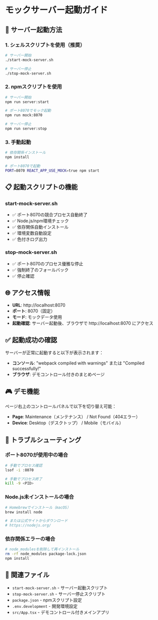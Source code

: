 # モックサーバー起動ガイド

## 🚀 サーバー起動方法

### 1. シェルスクリプトを使用（推奨）

```bash
# サーバー開始
./start-mock-server.sh

# サーバー停止
./stop-mock-server.sh
```

### 2. npmスクリプトを使用

```bash
# サーバー開始
npm run server:start

# ポート8070でモック起動
npm run mock:8070

# サーバー停止  
npm run server:stop
```

### 3. 手動起動

```bash
# 依存関係インストール
npm install

# ポート8070で起動
PORT=8070 REACT_APP_USE_MOCK=true npm start
```

## 📋 起動スクリプトの機能

### start-mock-server.sh
- ✅ ポート8070の競合プロセス自動終了
- ✅ Node.js/npm環境チェック
- ✅ 依存関係自動インストール
- ✅ 環境変数自動設定
- ✅ 色付きログ出力

### stop-mock-server.sh  
- ✅ ポート8070のプロセス優雅な停止
- ✅ 強制終了のフォールバック
- ✅ 停止確認

## 🌐 アクセス情報

- **URL**: http://localhost:8070
- **ポート**: 8070（固定）
- **モード**: モックデータ使用
- **起動確認**: サーバー起動後、ブラウザで http://localhost:8070 にアクセス

## ✅ 起動成功の確認

サーバーが正常に起動すると以下が表示されます：
- **コンソール**: "webpack compiled with warnings" または "Compiled successfully!"
- **ブラウザ**: デモコントロール付きのまとめページ

## 🎮 デモ機能

ページ右上のコントロールパネルで以下を切り替え可能：

- **Page**: Maintenance（メンテナンス） / Not Found（404エラー）
- **Device**: Desktop（デスクトップ） / Mobile（モバイル）

## 🔧 トラブルシューティング

### ポート8070が使用中の場合
```bash
# 手動でプロセス確認
lsof -i :8070

# 手動でプロセス終了
kill -9 <PID>
```

### Node.js未インストールの場合
```bash
# Homebrewでインストール（macOS）
brew install node

# または公式サイトからダウンロード
# https://nodejs.org/
```

### 依存関係エラーの場合
```bash
# node_modulesを削除して再インストール
rm -rf node_modules package-lock.json
npm install
```

## 📁 関連ファイル

- `start-mock-server.sh` - サーバー起動スクリプト
- `stop-mock-server.sh` - サーバー停止スクリプト  
- `package.json` - npmスクリプト設定
- `.env.development` - 開発環境設定
- `src/App.tsx` - デモコントロール付きメインアプリ